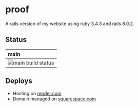 # proof

A rails version of my website using ruby 3.4.3 and rails 8.0.2.

## Status

| main                    |
| :---------------------- |
| ![main build status][1] |

[1]: https://github.com/bsamm/proof/actions/workflows/ci.yml/badge.svg?branch=main

## Deploys

* Hosting on [render.com](https://dashboard.render.com/)
* Domain managed on [squarespace.com](https://account.squarespace.com/domains/managed/brandoncsammons.com/dns/dns-settings)